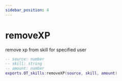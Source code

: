 ```yaml
---
sidebar_position: 4
---
```


# removeXP

remove xp from skill for specified user

```lua
-- source: number
-- skill: string
-- amount: number
exports.OT_skills:removeXP(source, skill, amount)
```